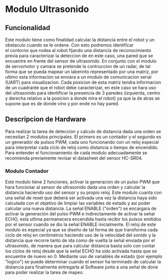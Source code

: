 # Modulo Ultrasonido
 
 ## Funcionalidad
 Este modulo tiene como finalidad calcular la distancia entre el robot y un obstaculo cuando se le ordene. Con esto podremos identificar  
 el contorno que rodea al robot fijando una distancia de reconocimiento previa para caracterizar la deteccion de en este caso, una pared 
 que se encuentre en frente del sensor de ultrasonido. En conjunto con el modulo de servomotor y camara se pretende la contruccion de un radar, 
 de tal forma que se pueda mapear un laberinto representado por una matriz, por ultimo esta informacion se enviara a un modulo de comunicacion 
 serial (UART) para visualizacion. Cada posicion de esta matriz tendra informacion de un cuadrante que el robot debe caracterizar, en este caso 
 se hara uso del ultrasonido para identificar la presencia de 3 paredes (izquierda, centro y derecha relativo a la posicion a donde mira el robot)
 ya que la de atras se supone que es de donde vino y por ende no hay pared.
 
 ## Descripcion de Hardware
 
 Para realizar la tarea de deteccion y calculo de distancia dada una orden se necesitan 2 modulos principales. El primero es un contador y el segundo 
 es un generador de pulsos PWM, cada uno funcionando con un reloj especial para interpretar cada ciclo de reloj como distancia o tiempo de encendido.
 Para entender el funcionamiento de cada modulo adecuadamente se recomienda previamente revisar el datasheet del sensor HC-SR04.
 
 ### Modulo Contador 
 
 Este modulo tiene 2 funciones, activar la generacion de un pulso PWM que hara funcionar al sensor de ultrasonido dada una orden y calcular la distancia 
 haciendo uso del sensor y su propio reloj. Este modulo cuanta con una señal de reset que deberá ser activada una vez la distancia haya sido calculada con 
 el objetivo de limpiar las variables de estado y asi poder calcular una nueva distancia. La señal ENABLE ("orden") se encargara de activar la  generación del pulso
 PWM e indirectamente de activar la señal ECHO, esta ultima permanecera encendida hasta recibir los pulsos emitidos por el sensor cuando se dio la señal 
 ENABLE inicialmente. El reloj de este modulo es especial ya que se diseño de tal forma de que transforma cada ciclo de reloj en centimetros haciendo uso de 
 la velocidad del sonido y la distancia que  recorre tanto de ida como de vuelta la señal enviada por el ultrasonido, de manera que para calcular distancia
 basta solo con contar los ciclos de reloj desde que la señal ECHO ha sido activada hasta que se encuentre de nuevo en 0. Mediante uso de variables de estado 
 (por ejemplo "logico") se puede determinar cuando el sensor ha terminado de calcular la distancia para finalmente entregarla al Software junto a una señal de 
 done para poder realizar la tarea de mapeo.
 
 
 
